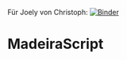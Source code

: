 Für Joely von Christoph: 
[![Binder](https://mybinder.org/badge_logo.svg)](https://mybinder.org/v2/gh/Brenchri/MadeiraScript/blob/master/Madeira.ipynb/master)


# MadeiraScript

